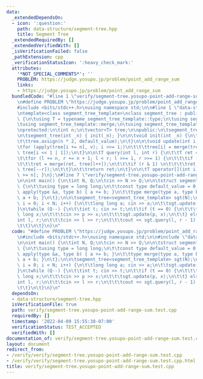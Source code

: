 ```yaml
---
data:
  _extendedDependsOn:
  - icon: ':question:'
    path: data-structure/segment-tree.hpp
    title: Segment Tree
  _extendedRequiredBy: []
  _extendedVerifiedWith: []
  _isVerificationFailed: false
  _pathExtension: cpp
  _verificationStatusIcon: ':heavy_check_mark:'
  attributes:
    '*NOT_SPECIAL_COMMENTS*': ''
    PROBLEM: https://judge.yosupo.jp/problem/point_add_range_sum
    links:
    - https://judge.yosupo.jp/problem/point_add_range_sum
  bundledCode: "#line 1 \"verify/segment-tree.yosupo-point-add-range-sum.test.cpp\"\
    \n#define PROBLEM \"https://judge.yosupo.jp/problem/point_add_range_sum\"\n\n\
    #include <bits/stdc++.h>\nusing namespace std;\n\n#line 1 \"data-structure/segment-tree.hpp\"\
    \ntemplate<class segment_tree_template>\nclass segment_tree : public segment_tree_template\
    \ {\n\tusing T = typename segment_tree_template::type;\n\tusing segment_tree_template::default_value;\n\
    \tusing segment_tree_template::merge;\n\tusing segment_tree_template::apply;\n\
    \nprotected:\n\tint n;\n\tvector<T> tree;\n\npublic:\n\tsegment_tree() = default;\n\
    \n\tsegment_tree(int _n) { init(_n); }\n\n\tvoid init(int _n) {\n\t\tn = _n;\n\
    \t\ttree.assign(n * 2, default_value);\n\t}\n\n\tvoid update(int i, T v) {\n\t\
    \tfor (apply(tree[i += n], v); i >>= 1;)\n\t\t\ttree[i] = merge(tree[i << 1],\
    \ tree[i << 1 | 1]);\n\t}\n\n\tT query(int l, int r) {\n\t\tT ret = default_value;\n\
    \t\tfor (l += n, r += n + 1; l < r; l >>= 1, r >>= 1) {\n\t\t\tif (l & 1) \n\t\
    \t\t\tret = merge(ret, tree[l++]);\n\t\t\tif (r & 1) \n\t\t\t\tret = merge(ret,\
    \ tree[--r]);\n\t\t}\n\t\treturn ret;\n\t}\n\n\tT operator[](int i) { return tree[i\
    \ += n]; }\n};\n#line 7 \"verify/segment-tree.yosupo-point-add-range-sum.test.cpp\"\
    \n\nint main() {\n\tint N, Q;\n\tcin >> N >> Q;\n\n\tstruct segment_tree_template\
    \ {\n\t\tusing type = long long;\n\t\tconst type default_value = 0;\n\t\tvoid\
    \ apply(type &a, type b) { a += b; }\n\t\ttype merge(type a, type b) { return\
    \ a + b; }\n\t};\n\n\tsegment_tree<segment_tree_template> sgt(N);\n\tfor (int\
    \ i = 0; i < N; i++) {\n\t\tlong long a; cin >> a;\n\t\tsgt.update(i, a);\n\t\
    }\n\twhile (Q--) {\n\t\tint t; cin >> t;\n\t\tif (t == 0) {\n\t\t\tint p; long\
    \ long x;\n\t\t\tcin >> p >> x;\n\t\t\tsgt.update(p, x);\n\t\t} else {\n\t\t\t\
    int l, r;\n\t\t\tcin >> l >> r;\n\t\t\tcout << sgt.query(l, r - 1) << '\\n';\n\
    \t\t}\n\t}\n}\n"
  code: "#define PROBLEM \"https://judge.yosupo.jp/problem/point_add_range_sum\"\n\
    \n#include <bits/stdc++.h>\nusing namespace std;\n\n#include \"data-structure/segment-tree.hpp\"\
    \n\nint main() {\n\tint N, Q;\n\tcin >> N >> Q;\n\n\tstruct segment_tree_template\
    \ {\n\t\tusing type = long long;\n\t\tconst type default_value = 0;\n\t\tvoid\
    \ apply(type &a, type b) { a += b; }\n\t\ttype merge(type a, type b) { return\
    \ a + b; }\n\t};\n\n\tsegment_tree<segment_tree_template> sgt(N);\n\tfor (int\
    \ i = 0; i < N; i++) {\n\t\tlong long a; cin >> a;\n\t\tsgt.update(i, a);\n\t\
    }\n\twhile (Q--) {\n\t\tint t; cin >> t;\n\t\tif (t == 0) {\n\t\t\tint p; long\
    \ long x;\n\t\t\tcin >> p >> x;\n\t\t\tsgt.update(p, x);\n\t\t} else {\n\t\t\t\
    int l, r;\n\t\t\tcin >> l >> r;\n\t\t\tcout << sgt.query(l, r - 1) << '\\n';\n\
    \t\t}\n\t}\n}\n"
  dependsOn:
  - data-structure/segment-tree.hpp
  isVerificationFile: true
  path: verify/segment-tree.yosupo-point-add-range-sum.test.cpp
  requiredBy: []
  timestamp: '2022-04-09 15:55:38-07:00'
  verificationStatus: TEST_ACCEPTED
  verifiedWith: []
documentation_of: verify/segment-tree.yosupo-point-add-range-sum.test.cpp
layout: document
redirect_from:
- /verify/verify/segment-tree.yosupo-point-add-range-sum.test.cpp
- /verify/verify/segment-tree.yosupo-point-add-range-sum.test.cpp.html
title: verify/segment-tree.yosupo-point-add-range-sum.test.cpp
---
```

